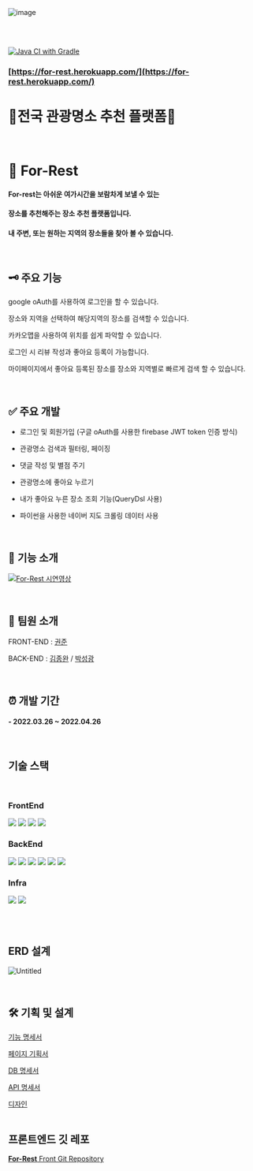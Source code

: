<br>
<br>

![image](https://user-images.githubusercontent.com/47379176/166093738-046ae122-080f-4902-b68b-437d743b19c4.png)

<br>
<br>

[![Java CI with Gradle](https://github.com/Couch-Coders/7th-for_rest-be/actions/workflows/gradle.yml/badge.svg)](https://github.com/Couch-Coders/7th-for_rest-be/actions/workflows/gradle.yml)


### [https://for-rest.herokuapp.com/](https://for-rest.herokuapp.com/)
# 🌳전국 관광명소 추천 플랫폼🌳  

<br>

# :sunrise_over_mountains: For-Rest 

#### For-rest는 아쉬운 여가시간을 보람차게 보낼 수 있는 
#### 장소를 추천해주는 장소 추천 플랫폼입니다. 
#### 내 주변, 또는 원하는 지역의 장소들을 찾아 볼 수 있습니다.


<br>


## 🗝️ 주요 기능

google oAuth를 사용하여 로그인을 할 수 있습니다.

장소와 지역을 선택하여 해당지역의 장소를 검색할 수 있습니다.

카카오맵을 사용하여 위치를 쉽게 파악할 수 있습니다.

로그인 시 리뷰 작성과 좋아요 등록이 가능합니다.

마이페이지에서 좋아요 등록된 장소를 장소와 지역별로 빠르게 검색 할 수 있습니다.

<br>


## ✅ 주요 개발

- 로그인 및 회원가입 (구글 oAuth를 사용한 firebase JWT token 인증 방식)
 
- 관광명소 검색과 필터링, 페이징

- 댓글 작성 및 별점 주기

- 관광명소에 좋아요 누르기 

- 내가 좋아요 누른 장소 조회 기능(QueryDsl 사용)

- 파이썬을 사용한 네이버 지도 크롤링 데이터 사용


<br>

## 🔹 기능 소개 

[![For-Rest 시연영상](http://img.youtube.com/vi/n006XpYXaAM/0.jpg)](http://youtu.be/n006XpYXaAM)

<br>


## 👬 팀원 소개

FRONT-END : [권준](https://github.com/jun-05)

BACK-END : [김종완](https://github.com/3210439) 
/ [박성광](https://github.com/Sunggwang-Park)

<br>

## ⏰ 개발 기간

#### - 2022.03.26 ~ 2022.04.26 

<br>


## 기술 스택

<br>

### **FrontEnd**

<p>
<img src="https://img.shields.io/badge/react-61DAFB?style=flat-square&logo=react&logoColor=white"/>
<img src="https://img.shields.io/badge/Firebase-FFCA28?style=flat-square&logo=Firebase&logoColor=white"/>
<img src="https://img.shields.io/badge/Ant Design -0170FE?style=flat-square&logo=Ant Design&logoColor=white"/>
<img src="https://img.shields.io/badge/styled-components-DB7093?style=flat-square&logo=styled-components&logoColor=white"/>
</p>

### **BackEnd**

<p>
<img src="https://img.shields.io/badge/Spring Boot -6DB33F?style=flat-square&logo=Spring Boot&logoColor=white"/>
<img src="https://img.shields.io/badge/Data JPA-6DB33F?style=flat-square&logo=&logoColor=white"/>
<img src="https://img.shields.io/badge/Query DSL-0769AD?style=flat-square&logo=&logoColor=white"/>
<img src="https://img.shields.io/badge/Oauth-4285F4?style=flat-square&logo=Google&logoColor=white"/>
<img src="https://img.shields.io/badge/Firebase-FFCA28?style=flat-square&logo=Firebase&logoColor=white"/>
<img src="https://img.shields.io/badge/JUnit5-25A162?style=flat-square&logo=JUnit5&logoColor=white"/>
</p>


### **Infra**

<p>
<img src="https://img.shields.io/badge/GitHub Actions -2088FF?style=flat-square&logo=GitHub Actions&logoColor=white"/>
<img src="https://img.shields.io/badge/Heroku -430098?style=flat-square&logo=Heroku&logoColor=white"/>
</p>


<br>
<br>


## ERD 설계

![Untitled](https://user-images.githubusercontent.com/47379176/166693038-6af3560f-8ad6-4404-a097-5b3d5c0d325b.png)


<br>


## 🛠 기획 및 설계

[기능 명세서](https://www.notion.so/For-Rest-f4552450135f42e987bcd7a02eaff7cd)
<br>

[페이지 기획서](https://whimsical.com/getting-started-boards-LuHajAmtXAgZ4oK2Abnb8s)
<br>

[DB 명세서](https://www.notion.so/DB-b0397ad96f6c4e5a958a908bacdf1a99)
<br>

[API 명세서](https://www.notion.so/API-9cc8b24e8f674ed1a4af508dea073eea)
<br>

[디자인](https://www.figma.com/file/jY76g8qwad9pLzUOmByt1R/%EC%B9%B4%EC%9A%B0%EC%B9%98%EC%BD%94%EB%94%A9-figma%ED%8C%8C%EC%9D%BC-(Copy)?node-id=63%3A1870)
<br>
<br>



## 프론트엔드 깃 레포
[**For-Rest** Front Git Repository](https://github.com/Couch-Coders/7th-for_rest-fe)

<br>



